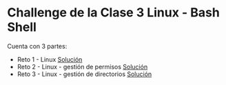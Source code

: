 # Challenge de la Clase 3 Linux - Bash Shell

Cuenta con 3 partes:

- Reto 1 - Linux [Solución](https://github.com/GeorgeCodde/Desafio2-Linux/blob/entrega/01/reto1.md)
- Reto 2 - Linux - gestión de permisos [Solución](https://github.com/GeorgeCodde/Desafio2-Linux/blob/entrega/02/)
- Reto 3 - Linux - gestión de directorios [Solución](https://github.com/GeorgeCodde/Desafio2-Linux/blob/entrega/03/reto3.md)
